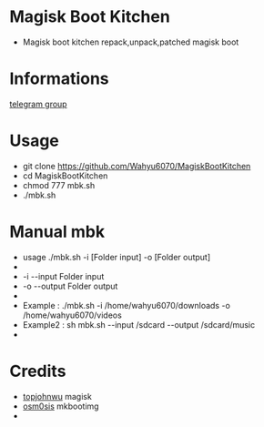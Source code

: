 # Magisk Boot Kitchen
- Magisk boot kitchen repack,unpack,patched magisk boot 
# Informations
[telegram group](www.t.me/wahyu6070group)

# Usage
- git clone https://github.com/Wahyu6070/MagiskBootKitchen
- cd MagiskBootKitchen
- chmod 777 mbk.sh
- ./mbk.sh

# Manual mbk
- usage ./mbk.sh -i [Folder input] -o [Folder output]
-
- -i --input     Folder input
- -o --output    Folder output
-
- Example  : ./mbk.sh -i /home/wahyu6070/downloads -o /home/wahyu6070/videos
- Example2 : sh mbk.sh --input /sdcard --output /sdcard/music
-
# Credits
- [topjohnwu](https://github.com/topjohnwu/Magisk) magisk
- [osm0sis](https://github.com/osm0sis/mkbootimg) mkbootimg
-
